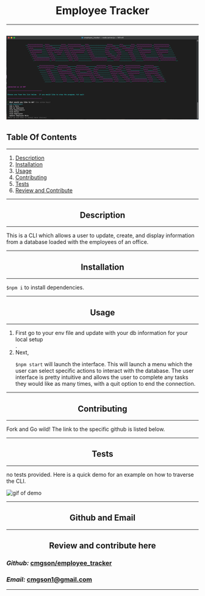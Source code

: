 
   


# <div align='center'> **Employee Tracker** </div>

--- 
![employee tracker](assets/header.png)
--- 

## **Table Of Contents** 

---

1. [Description](#description)
2. [Installation](#installation)
3. [Usage](#usage)
4. [Contributing](#contributing)
5. [Tests](#tests)
6. [Review and Contribute](#github)
--- 


## <div align ='center'> <a name="description"></a> **Description** </div> 

--- 

This is a CLI which allows a user to update, create, and display information from a database loaded with the employees of an office.

--- 
 
## <div align ='center'> <a name="installation"></a> **Installation** </div>
--- 
 
```$npm i``` to install dependencies.

--- 

## <div align ='center'> <a name="usage"></a> **Usage** </div>

--- 
<ol>
    <li>First go to your env file and update with your db information for your local setup</li>
.  <li>Next,

```$npm start``` will launch the interface.  This will launch a menu which the user can select specific actions to interact with the database.  The user interface is pretty intuitive and allows the user to complete any tasks they would like as many times, with a quit option to end the connection.</li>
</ol>

--- 

## <div align ='center'> <a name="contributing"></a> **Contributing** </div>

--- 

Fork and Go wild!  The link to the specific github is listed below.

--- 

## <div align ='center'> <a name="tests"></a> **Tests** </div>

--- 

no tests provided.  Here is a quick demo for an example on how to traverse the CLI.

![gif of demo](assets/demo.gif)

--- 

## <div align ='center'> <a name="github"></a> **Github and Email** </div>

--- 

## <div align ='center'> **Review and contribute here**</div>

### _Github:_ [cmgson/employee_tracker](https://github.com/cmgson/employee_tracker)



### _Email:_ cmgson1@gmail.com

--- 
